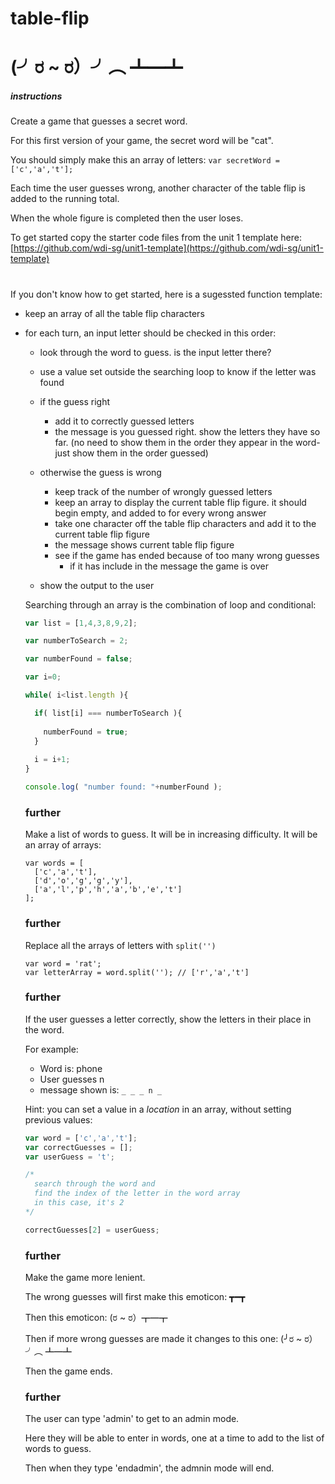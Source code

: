 # table-flip

# (╯ರ ~ ರ）╯︵ ┻━┻


##### instructions

Create a game that guesses a secret word.

For this first version of your game, the secret word will be "cat".

You should simply make this an array of letters: `var secretWord = ['c','a','t'];`

Each time the user guesses wrong, another character of the table flip is added to the running total.

When the whole figure is completed then the user loses.

To get started copy the starter code files from the unit 1 template here: [https://github.com/wdi-sg/unit1-template](https://github.com/wdi-sg/unit1-template)


# 
#



If you don't know how to get started, here is a sugessted function template:

- keep an array of all the table flip characters

- for each turn, an input letter should be checked in this order:

  - look through the word to guess. is the input letter there?
  - use a value set outside the searching loop to know if the letter was found 
  
  - if the guess right
    - add it to correctly guessed letters
    - the message is you guessed right. show the letters they have so far. (no need to show them in the order they appear in the word- just show them in the order guessed)
  - otherwise the guess is wrong
    - keep track of the number of wrongly guessed letters 
    - keep an array to display the current table flip figure. it should begin empty, and added to for every wrong answer
    - take one character off the table flip characters and add it to the current table flip figure 
    - the message shows current table flip figure
    - see if the game has ended because of too many wrong guesses
        - if it has include in the message the game is over
    
    
  - show the output to the user
  
  Searching through an array is the combination of loop and conditional:
  ```js
  var list = [1,4,3,8,9,2];
  
  var numberToSearch = 2;
  
  var numberFound = false;
  
  var i=0;
  
  while( i<list.length ){
  
    if( list[i] === numberToSearch ){
    
      numberFound = true;
    }
    
    i = i+1;
  }
  
  console.log( "number found: "+numberFound );
  
  ```
  
  ### further
  Make a list of words to guess. It will be in increasing difficulty. It will be an array of arrays:
  
  ```
  var words = [
    ['c','a','t'],
    ['d','o','g','g','y'],
    ['a','l','p','h','a','b','e','t']
  ];
  ```
  
  ### further
  Replace all the arrays of letters with `split('')`
  
  ```
  var word = 'rat';
  var letterArray = word.split(''); // ['r','a','t']
  ```
  
  ### further
  If the user guesses a letter correctly, show the letters in their place in the word.
  
  For example:
  - Word is: phone
  - User guesses n
  - message shown is: `_ _ _ n _`
  
  Hint: you can set a value in a *location* in an array, without setting previous values:
  ```js
  var word = ['c','a','t'];
  var correctGuesses = [];
  var userGuess = 't';
  
  /*
    search through the word and 
    find the index of the letter in the word array
    in this case, it's 2
  */
  
  correctGuesses[2] = userGuess;
  ```
  
  ### further
  Make the game more lenient.
  
  The wrong guesses will first make this emoticon: ┳━┳
  
  Then this emoticon: (ರ ~ ರ）┳━┳
  
  Then if more wrong guesses are made it changes to this one: (╯ರ ~ ರ）╯︵ ┻━┻
  
  Then the game ends.
  
  ### further
  The user can type 'admin' to get to an admin mode.
  
  Here they will be able to enter in words, one at a time to add to the list of words to guess.
  
  Then when they type 'endadmin', the admnin mode will end.
